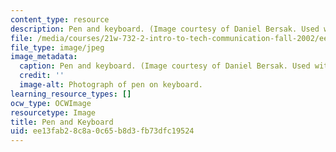 ```yaml
---
content_type: resource
description: Pen and keyboard. (Image courtesy of Daniel Bersak. Used with permission.)
file: /media/courses/21w-732-2-intro-to-tech-communication-fall-2002/ee13fab28c8a0c65b8d3fb73dfc19524_21w-732-2f02.jpg
file_type: image/jpeg
image_metadata:
  caption: Pen and keyboard. (Image courtesy of Daniel Bersak. Used with permission.)
  credit: ''
  image-alt: Photograph of pen on keyboard.
learning_resource_types: []
ocw_type: OCWImage
resourcetype: Image
title: Pen and Keyboard
uid: ee13fab2-8c8a-0c65-b8d3-fb73dfc19524
---
```

